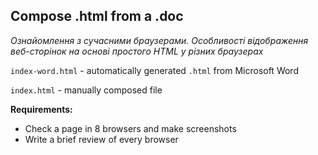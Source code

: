 ## Compose .html from a .doc

*Ознайомлення з сучасними браузерами. Особливості відображення веб-сторінок на основі простого HTML у різних браузерах*

`index-word.html` - automatically generated `.html` from Microsoft Word

`index.html` - manually composed file

**Requirements:**
* Check a page in 8 browsers and make screenshots
* Write a brief review of every browser